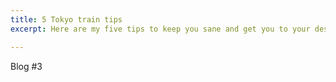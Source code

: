 ```yaml
---
title: 5 Tokyo train tips
excerpt: Here are my five tips to keep you sane and get you to your destination on the Tokyo Subway.

---
```


Blog #3